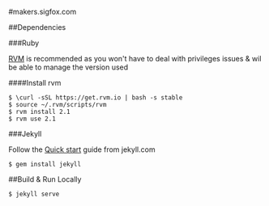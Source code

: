 #makers.sigfox.com

##Dependencies

###Ruby

[RVM](https://rvm.io/rvm/install) is recommended as you won't have to deal with privileges issues & wil be able to manage the version used

####Install rvm

```
$ \curl -sSL https://get.rvm.io | bash -s stable
$ source ~/.rvm/scripts/rvm
$ rvm install 2.1
$ rvm use 2.1
```

###Jekyll

Follow the [Quick start](http://jekyllrb.com/docs/quickstart/) guide from jekyll.com

```
$ gem install jekyll
```

##Build & Run Locally

```
$ jekyll serve
```
